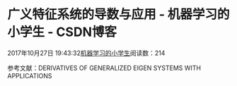 
# 广义特征系统的导数与应用 - 机器学习的小学生 - CSDN博客


2017年10月27日 19:43:32[机器学习的小学生](https://me.csdn.net/xuluhui123)阅读数：214


参考文献：DERIVATIVES OF GENERALIZED EIGEN SYSTEMS
WITH APPLICATIONS

